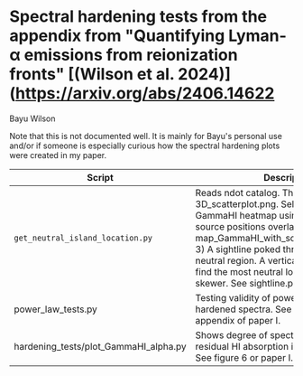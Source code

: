 # Spectral hardening tests from the appendix from "Quantifying Lyman-α emissions from reionization fronts" [(Wilson et al. 2024)](https://arxiv.org/abs/2406.14622

Bayu Wilson

Note that this is not documented well. It is mainly for Bayu's personal use and/or if someone is especially curious how the spectral hardening plots were created in my paper.

| **Script**    | **Description**                                                                                         |
|------------------|---------------------------------------------------------------------------------------------------------|
| `get_neutral_island_location.py`     | Reads ndot catalog. Then makes 3 plots. 1) 3D_scatterplot.png. Self-expanatory. 2) GammaHI heatmap using gas file with source positions overlayed. map_GammaHI_with_source_positions_.png. 3) A sightline poked through the most neutral region. A vertical line is placed to find the most neutral location along the skewer. See sightline.png |
| power_law_tests.py | Testing validity of power law spectrum for hardened spectra. See figure 5 in the appendix of paper I. |
| hardening_tests/plot_GammaHI_alpha.py| Shows degree of spectral hardening by residual HI absorption in the IGM at z=5.7. See figure 6 or paper I. | 

